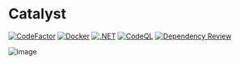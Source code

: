 # Catalyst
[![CodeFactor](https://www.codefactor.io/repository/github/arcusic/catalyst/badge)](https://www.codefactor.io/repository/github/arcusic/catalyst) [![Docker](https://github.com/arcusic/Catalyst/actions/workflows/docker-publish.yml/badge.svg)](https://github.com/arcusic/Catalyst/actions/workflows/docker-publish.yml)
[![.NET](https://github.com/CodingCatalysts/Catalyst/actions/workflows/dotnet.yml/badge.svg)](https://github.com/CodingCatalysts/Catalyst/actions/workflows/dotnet.yml) [![CodeQL](https://github.com/CodingCatalysts/Catalyst/actions/workflows/codeql-analysis.yml/badge.svg)](https://github.com/CodingCatalysts/Catalyst/actions/workflows/codeql-analysis.yml) [![Dependency Review](https://github.com/CodingCatalysts/Catalyst/actions/workflows/dependency-review.yml/badge.svg)](https://github.com/CodingCatalysts/Catalyst/actions/workflows/dependency-review.yml)

![image](https://user-images.githubusercontent.com/48451054/179251245-db22826b-45fa-47b7-ad30-596678d19c63.png)
